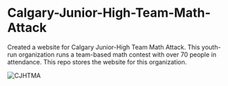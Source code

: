 # Calgary-Junior-High-Team-Math-Attack
Created a website for Calgary Junior-High Team Math Attack. This youth-run organization runs a team-based math contest with over 70 people in attendance. This repo stores the website for this organization.

![CJHTMA](https://user-images.githubusercontent.com/21224282/44948989-6ea19780-ade5-11e8-90c6-6524d3dc6e6d.png)
